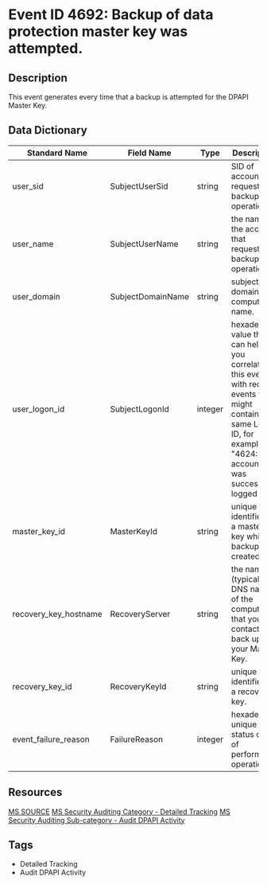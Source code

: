 # Event ID 4692: Backup of data protection master key was attempted.

## Description
This event generates every time that a backup is attempted for the DPAPI Master Key.

## Data Dictionary
|Standard Name|Field Name|Type|Description|Sample Value|
|---|---|---|---|---|
|user_sid|SubjectUserSid|string|SID of account that requested backup operation.|S-1-5-21-3457937927-2839227994-823803824-500|
|user_name|SubjectUserName|string|the name of the account that requested backup operation.|ladmin|
|user_domain|SubjectDomainName|string|subject's domain or computer name.|CONTOSO|
|user_logon_id|SubjectLogonId|integer|hexadecimal value that can help you correlate this event with recent events that might contain the same Logon ID, for example, "4624: An account was successfully logged on."|0x30c08|
|master_key_id|MasterKeyId|string|unique identifier of a master key which backup was created.|16cfaea0-dbe3-4d92-9523-d494edb546bc|
|recovery_key_hostname|RecoveryServer|string|the name (typically - DNS name) of the computer that you contacted to back up your Master Key.|None|
|recovery_key_id|RecoveryKeyId|string|unique identifier of a recovery key.|806a0350-aeb1-4c56-91f9-ef16cf759291|
|event_failure_reason|FailureReason|integer|hexadecimal unique status code of performed operation.|0x0|

## Resources
[MS SOURCE](https://github.com/MicrosoftDocs/windows-itpro-docs/blob/public/windows/security/threat-protection/auditing/event-4692.md)
[MS Security Auditing Category - Detailed Tracking](https://docs.microsoft.com/en-us/windows/security/threat-protection/auditing/advanced-security-audit-policy-settings#detailed-tracking)
[MS Security Auditing Sub-category - Audit DPAPI Activity](https://github.com/MicrosoftDocs/windows-itpro-docs/tree/master/windows/security/threat-protection/auditing/audit-dpapi-activity.md)

## Tags
* Detailed Tracking
* Audit DPAPI Activity